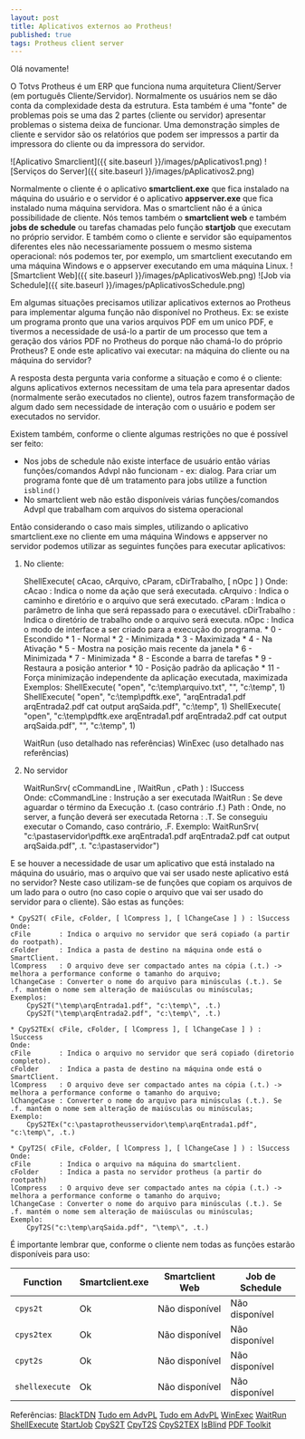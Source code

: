 ```yaml
---
layout: post
title: Aplicativos externos ao Protheus!
published: true
tags: Protheus client server
---
```


Olá novamente!

O Totvs Protheus é um ERP que funciona numa arquitetura Client/Server (em português Cliente/Servidor). Normalmente os usuários nem se dão conta da complexidade desta da estrutura. Esta também é uma "fonte" de problemas pois se uma das 2 partes (cliente ou servidor) apresentar problemas o sistema deixa de funcionar. Uma demonstração simples de cliente e servidor são os relatórios que podem ser impressos a partir da impressora do cliente ou da impressora do servidor.

![Aplicativo Smarclient]({{ site.baseurl }}/images/pAplicativos1.png)
![Serviços do Server]({{ site.baseurl }}/images/pAplicativos2.png)

Normalmente o cliente é o aplicativo **smartclient.exe** que fica instalado na máquina do usuário e o servidor é o aplicativo **appserver.exe** que fica instalado numa máquina servidora. Mas o smartclient não é a única possibilidade de cliente. Nós temos também o **smartclient web** e também **jobs de schedule** ou tarefas chamadas pelo função **startjob** que executam no próprio servidor. E também como o cliente e servidor são equipamentos diferentes eles não necessariamente possuem o mesmo sistema operacional: nós podemos ter, por exemplo, um smartclient executando em uma máquina Windows e o appserver executando em uma máquina Linux.
![Smartclient Web]({{ site.baseurl }}/images/pAplicativosWeb.png)
![Job via Schedule]({{ site.baseurl }}/images/pAplicativosSchedule.png)

Em algumas situações precisamos utilizar aplicativos externos ao Protheus para implementar alguma função não disponível no Protheus. Ex: se existe um programa pronto que una varios arquivos PDF em um unico PDF, e tivermos a necessidade de usá-lo a partir de um processo que tem a geração dos vários PDF no Protheus do porque não chamá-lo do próprio Protheus? E onde este aplicativo vai executar: na máquina do cliente ou na máquina do servidor?

A resposta desta pergunta varia conforme a situação e como é o cliente: alguns aplicativos externos necessitam de uma tela para apresentar dados (normalmente serão executados no cliente), outros fazem transformação de algum dado sem necessidade de interação com o usuário e podem ser executados no servidor.

Existem também, conforme o cliente algumas restrições no que é possível ser feito: 
* Nos jobs de schedule não existe interface de usuário então várias funções/comandos Advpl não funcionam - ex: dialog. Para criar um programa fonte que dê um tratamento para jobs utilize a function `isblind()`
* No smartclient web não estão disponíveis várias funções/comandos Advpl que trabalham com arquivos do sistema operacional

Então considerando o caso mais simples, utilizando o aplicativo smartclient.exe no cliente em uma máquina Windows e appserver no servidor podemos utilizar as seguintes funções para executar aplicativos:

1) No cliente:

	ShellExecute( cAcao, cArquivo, cParam, cDirTrabalho, [ nOpc ] )	
	Onde:
	cAcao	 		: Indica o nome da ação que será executada.
	cArquivo 		: Indica o caminho e diretório e o arquivo que será executado.
	cParam	 		: Indica o parâmetro de linha que será repassado para o executável.
	cDirTrabalho	: Indica o diretório de trabalho onde o arquivo será executa.
	nOpc 			: Indica o modo de interface a ser criado para a execução do programa. 
		*	0 - Escondido
		*	1 - Normal
		*	2 - Minimizada
		*	3 - Maximizada
		*	4 - Na Ativação
		*	5 - Mostra na posição mais recente da janela
		*	6 - Minimizada
		*	7 - Minimizada
		*	8 - Esconde a barra de tarefas
		*	9 - Restaura a posição anterior
		*	10 - Posição padrão da aplicação
		*	11 - Força minimização independente da aplicação executada, maximizada
	Exemplos:
		ShellExecute( "open", "c:\temp\arquivo.txt", "", "c:\temp\", 1)
		ShellExecute( "open", "c:\temp\pdftk.exe", "arqEntrada1.pdf arqEntrada2.pdf cat output arqSaida.pdf", "c:\temp\", 1)
		ShellExecute( "open", "c:\temp\pdftk.exe arqEntrada1.pdf arqEntrada2.pdf cat output arqSaida.pdf", "", "c:\temp\", 1)	
	
	WaitRun (uso detalhado nas referências)
	WinExec (uso detalhado nas referências)

2) No servidor

	WaitRunSrv( cCommandLine , lWaitRun , cPath ) : lSuccess	
	Onde: 
	cCommandLine : Instrução a ser executada
	lWaitRun     : Se deve aguardar o término da Execução .t. (caso contrário .f.)
	Path         : Onde, no server, a função deverá ser executada
	Retorna      : .T. Se conseguiu executar o Comando, caso contrário, .F.
	Exemplo:
		WaitRunSrv( "c:\pastaservidor\pdftk.exe arqEntrada1.pdf arqEntrada2.pdf cat output arqSaida.pdf", .t. "c:\pastaservidor\")
	
E se houver a necessidade de usar um aplicativo que está instalado na máquina do usuário, mas o arquivo que vai ser usado neste aplicativo está no servidor? Neste caso utilizam-se de funções que copiam os arquivos de um lado para o outro (no caso copie o arquivo que vai ser usado do servidor para o cliente). São estas as funções:

	* CpyS2T( cFile, cFolder, [ lCompress ], [ lChangeCase ] ) : lSuccess
	Onde: 
	cFile		: Indica o arquivo no servidor que será copiado (a partir do rootpath).
	cFolder		: Indica a pasta de destino na máquina onde está o SmartClient.
	lCompress	: O arquivo deve ser compactado antes na cópia (.t.) -> melhora a performance conforme o tamanho do arquivo;
	lChangeCase	: Converter o nome do arquivo para minúsculas (.t.). Se .f. mantém o nome sem alteração de maiúsculas ou minúsculas; 
	Exemplos:
		CpyS2T("\temp\arqEntrada1.pdf", "c:\temp\", .t.)
		CpyS2T("\temp\arqEntrada2.pdf", "c:\temp\", .t.)

	* CpyS2TEx( cFile, cFolder, [ lCompress ], [ lChangeCase ] ) : lSuccess
	Onde: 
	cFile		: Indica o arquivo no servidor que será copiado (diretorio completo).
	cFolder		: Indica a pasta de destino na máquina onde está o SmartClient.
	lCompress	: O arquivo deve ser compactado antes na cópia (.t.) -> melhora a performance conforme o tamanho do arquivo;
	lChangeCase	: Converter o nome do arquivo para minúsculas (.t.). Se .f. mantém o nome sem alteração de maiúsculas ou minúsculas; 
	Exemplo:
		CpyS2TEx("c:\pastaprotheusservidor\temp\arqEntrada1.pdf", "c:\temp\", .t.)

	* CpyT2S( cFile, cFolder, [ lCompress ], [ lChangeCase ] ) : lSuccess
	Onde: 
	cFile		: Indica o arquivo na máquina do smartclient.
	cFolder		: Indica a pasta no servidor protheus (a partir do rootpath)
	lCompress	: O arquivo deve ser compactado antes na cópia (.t.) -> melhora a performance conforme o tamanho do arquivo;
	lChangeCase	: Converter o nome do arquivo para minúsculas (.t.). Se .f. mantém o nome sem alteração de maiúsculas ou minúsculas; 
	Exemplo:
		CpyT2S("c:\temp\arqSaida.pdf", "\temp\", .t.)

É importante lembrar que, conforme o cliente nem todas as funções estarão disponíveis para uso:

 Function | Smartclient.exe  | Smartclient Web | Job de Schedule 
--------- | ---------------- | --------------- | ----------------
`cpys2t` | Ok | Não disponível | Não disponível
`cpys2tex` | Ok | Não disponível | Não disponível
`cpyt2s` | Ok | Não disponível | Não disponível
`shellexecute`| Ok | Não disponível | Não disponível

Referências:
[BlackTDN](http://www.blacktdn.com.br/2011/04/protheus-executando-aplicacoes-externas.html)
[Tudo em AdvPL](https://siga0984.wordpress.com/2016/09/14/aplicacoes-externas-no-advpl-parte-01/)
[Tudo em AdvPL](https://siga0984.wordpress.com/2016/09/26/aplicacoes-externas-no-advpl-parte-02/)
[WinExec](http://tdn.totvs.com/display/tec/WinExec)
[WaitRun](http://tdn.totvs.com/display/tec/WaitRun)
[ShellExecute](http://tdn.totvs.com/display/tec/ShellExecute)
[StartJob](https://tdn.totvs.com/display/tec/StartJob)
[CpyS2T](https://tdn.totvs.com/display/tec/CpyS2T)
[CpyT2S](https://tdn.totvs.com/display/tec/CpyT2S)
[CpyS2TEX](https://tdn.totvs.com/display/tec/CpyS2TEX)
[IsBlind](https://tdn.totvs.com/pages/releaseview.action?pageId=6814878)
[PDF Toolkit](https://www.pdflabs.com/tools/pdftk-the-pdf-toolkit/)


